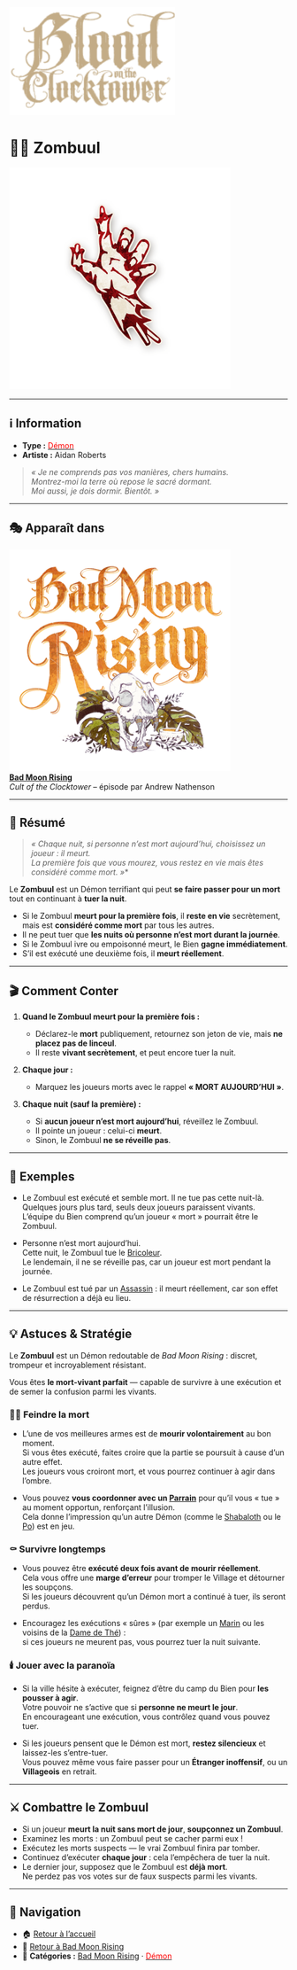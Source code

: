 <p align="left">
  <a href="/botc-fr-bambi/">
    <img src="../images/logo.png" alt="Accueil BotC FR" width="300">
  </a>
</p>

# 🧟‍♂️ **Zombuul**

[<img src="../images/Icon_zombuul.png" alt="Zombuul" width="400">](zombuul.md)

---

## ℹ️ Information  

- **Type :** [<span style="color:red">Démon</span>](../demons.md)  
- **Artiste :** Aidan Roberts  

> *« Je ne comprends pas vos manières, chers humains.  
> Montrez-moi la terre où repose le sacré dormant.  
> Moi aussi, je dois dormir. Bientôt. »*

---

## 🎭 Apparaît dans  

[<img src="../images/Logo_bad_moon_rising-1.png" alt="Bad Moon Rising" width="400">](../bmr.md)  
[**Bad Moon Rising**](../bmr.md)  
*Cult of the Clocktower* – épisode par Andrew Nathenson  

---

## 📖 Résumé  

> **« Chaque nuit*, si personne n’est mort aujourd’hui, choisissez un joueur : il meurt.  
> La première fois que vous mourez, vous restez en vie mais êtes considéré comme mort. »**

Le **Zombuul** est un Démon terrifiant qui peut **se faire passer pour un mort** tout en continuant à **tuer la nuit**.  

- Si le Zombuul **meurt pour la première fois**, il **reste en vie** secrètement, mais est **considéré comme mort** par tous les autres.  
- Il ne peut tuer que **les nuits où personne n’est mort durant la journée**.  
- Si le Zombuul ivre ou empoisonné meurt, le Bien **gagne immédiatement**.  
- S’il est exécuté une deuxième fois, il **meurt réellement**.

---

## 🎬 Comment Conter  

1. **Quand le Zombuul meurt pour la première fois :**  
   - Déclarez-le **mort** publiquement, retournez son jeton de vie, mais **ne placez pas de linceul**.  
   - Il reste **vivant secrètement**, et peut encore tuer la nuit.  

2. **Chaque jour :**  
   - Marquez les joueurs morts avec le rappel **« MORT AUJOURD’HUI »**.  

3. **Chaque nuit (sauf la première) :**  
   - Si **aucun joueur n’est mort aujourd’hui**, réveillez le Zombuul.  
   - Il pointe un joueur : celui-ci **meurt**.  
   - Sinon, le Zombuul **ne se réveille pas**.  

---

## 🧾 Exemples  

- Le Zombuul est exécuté et semble mort. Il ne tue pas cette nuit-là.  
  Quelques jours plus tard, seuls deux joueurs paraissent vivants.  
  L’équipe du Bien comprend qu’un joueur « mort » pourrait être le Zombuul.  

- Personne n’est mort aujourd’hui.  
  Cette nuit, le Zombuul tue le [Bricoleur](bricoleur.md).  
  Le lendemain, il ne se réveille pas, car un joueur est mort pendant la journée.  

- Le Zombuul est tué par un [Assassin](assassin.md) : il meurt réellement, car son effet de résurrection a déjà eu lieu.  

---

## 💡 Astuces & Stratégie  

Le **Zombuul** est un Démon redoutable de *Bad Moon Rising* : discret, trompeur et incroyablement résistant.  

Vous êtes **le mort-vivant parfait** — capable de survivre à une exécution et de semer la confusion parmi les vivants.

### 🧟‍♀️ Feindre la mort  

- L’une de vos meilleures armes est de **mourir volontairement** au bon moment.  
  Si vous êtes exécuté, faites croire que la partie se poursuit à cause d’un autre effet.  
  Les joueurs vous croiront mort, et vous pourrez continuer à agir dans l’ombre.  

- Vous pouvez **vous coordonner avec un [Parrain](parrain.md)** pour qu’il vous « tue » au moment opportun, renforçant l’illusion.  
  Cela donne l’impression qu’un autre Démon (comme le [Shabaloth](shabaloth.md) ou le [Po](po.md)) est en jeu.  

### ⚰️ Survivre longtemps  

- Vous pouvez être **exécuté deux fois avant de mourir réellement**.  
  Cela vous offre une **marge d’erreur** pour tromper le Village et détourner les soupçons.  
  Si les joueurs découvrent qu’un Démon mort a continué à tuer, ils seront perdus.  

- Encouragez les exécutions « sûres » (par exemple un [Marin](marin.md) ou les voisins de la [Dame de Thé](damedethe.md)) :  
  si ces joueurs ne meurent pas, vous pourrez tuer la nuit suivante.  

### 🕯️ Jouer avec la paranoïa  

- Si la ville hésite à exécuter, feignez d’être du camp du Bien pour **les pousser à agir**.  
  Votre pouvoir ne s’active que si **personne ne meurt le jour**.  
  En encourageant une exécution, vous contrôlez quand vous pouvez tuer.  

- Si les joueurs pensent que le Démon est mort, **restez silencieux** et laissez-les s’entre-tuer.  
  Vous pouvez même vous faire passer pour un **Étranger inoffensif**, ou un **Villageois** en retrait.  

---

## ⚔️ Combattre le Zombuul  

- Si un joueur **meurt la nuit sans mort de jour**, **soupçonnez un Zombuul**.  
- Examinez les morts : un Zombuul peut se cacher parmi eux !  
- Exécutez les morts suspects — le vrai Zombuul finira par tomber.  
- Continuez d’exécuter **chaque jour** : cela l’empêchera de tuer la nuit.  
- Le dernier jour, supposez que le Zombuul est **déjà mort**.  
  Ne perdez pas vos votes sur de faux suspects parmi les vivants.  

---

## 📂 Navigation  

- 🏠 [Retour à l’accueil](../README.md)  
- 🌙 [Retour à Bad Moon Rising](../bmr.md)  
- 📂 **Catégories :** [Bad Moon Rising](../bmr.md) · [<span style="color:red">Démon</span>](../demons.md)
